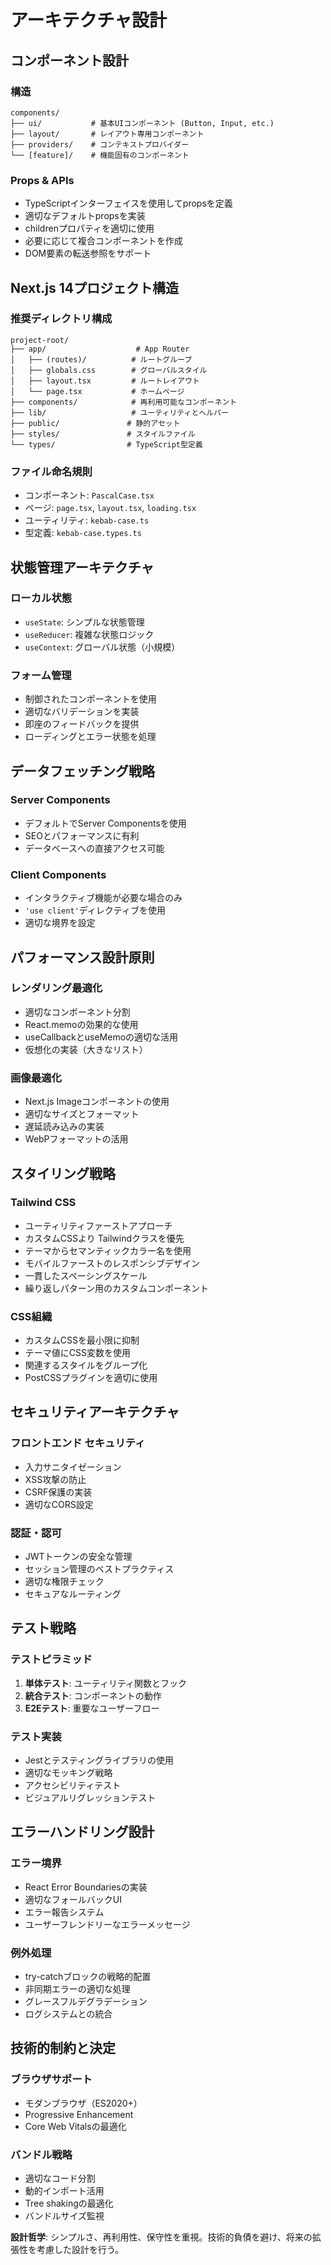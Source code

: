 # アーキテクチャ設計

## コンポーネント設計

### 構造
```
components/
├── ui/           # 基本UIコンポーネント (Button, Input, etc.)
├── layout/       # レイアウト専用コンポーネント
├── providers/    # コンテキストプロバイダー
└── [feature]/    # 機能固有のコンポーネント
```

### Props & APIs
- TypeScriptインターフェイスを使用してpropsを定義
- 適切なデフォルトpropsを実装
- childrenプロパティを適切に使用
- 必要に応じて複合コンポーネントを作成
- DOM要素の転送参照をサポート

## Next.js 14プロジェクト構造

### 推奨ディレクトリ構成
```
project-root/
├── app/                    # App Router
│   ├── (routes)/          # ルートグループ
│   ├── globals.css        # グローバルスタイル
│   ├── layout.tsx         # ルートレイアウト
│   └── page.tsx           # ホームページ
├── components/            # 再利用可能なコンポーネント
├── lib/                   # ユーティリティとヘルパー
├── public/               # 静的アセット
├── styles/               # スタイルファイル
└── types/                # TypeScript型定義
```

### ファイル命名規則
- コンポーネント: `PascalCase.tsx`
- ページ: `page.tsx`, `layout.tsx`, `loading.tsx`
- ユーティリティ: `kebab-case.ts`
- 型定義: `kebab-case.types.ts`

## 状態管理アーキテクチャ

### ローカル状態
- `useState`: シンプルな状態管理
- `useReducer`: 複雑な状態ロジック
- `useContext`: グローバル状態（小規模）

### フォーム管理
- 制御されたコンポーネントを使用
- 適切なバリデーションを実装
- 即座のフィードバックを提供
- ローディングとエラー状態を処理

## データフェッチング戦略

### Server Components
- デフォルトでServer Componentsを使用
- SEOとパフォーマンスに有利
- データベースへの直接アクセス可能

### Client Components
- インタラクティブ機能が必要な場合のみ
- `'use client'`ディレクティブを使用
- 適切な境界を設定

## パフォーマンス設計原則

### レンダリング最適化
- 適切なコンポーネント分割
- React.memoの効果的な使用
- useCallbackとuseMemoの適切な活用
- 仮想化の実装（大きなリスト）

### 画像最適化
- Next.js Imageコンポーネントの使用
- 適切なサイズとフォーマット
- 遅延読み込みの実装
- WebPフォーマットの活用

## スタイリング戦略

### Tailwind CSS
- ユーティリティファーストアプローチ
- カスタムCSSより Tailwindクラスを優先
- テーマからセマンティックカラー名を使用
- モバイルファーストのレスポンシブデザイン
- 一貫したスペーシングスケール
- 繰り返しパターン用のカスタムコンポーネント

### CSS組織
- カスタムCSSを最小限に抑制
- テーマ値にCSS変数を使用
- 関連するスタイルをグループ化
- PostCSSプラグインを適切に使用

## セキュリティアーキテクチャ

### フロントエンド セキュリティ
- 入力サニタイゼーション
- XSS攻撃の防止
- CSRF保護の実装
- 適切なCORS設定

### 認証・認可
- JWTトークンの安全な管理
- セッション管理のベストプラクティス
- 適切な権限チェック
- セキュアなルーティング

## テスト戦略

### テストピラミッド
1. **単体テスト**: ユーティリティ関数とフック
2. **統合テスト**: コンポーネントの動作
3. **E2Eテスト**: 重要なユーザーフロー

### テスト実装
- Jestとテスティングライブラリの使用
- 適切なモッキング戦略
- アクセシビリティテスト
- ビジュアルリグレッションテスト

## エラーハンドリング設計

### エラー境界
- React Error Boundariesの実装
- 適切なフォールバックUI
- エラー報告システム
- ユーザーフレンドリーなエラーメッセージ

### 例外処理
- try-catchブロックの戦略的配置
- 非同期エラーの適切な処理
- グレースフルデグラデーション
- ログシステムとの統合

## 技術的制約と決定

### ブラウザサポート
- モダンブラウザ（ES2020+）
- Progressive Enhancement
- Core Web Vitalsの最適化

### バンドル戦略
- 適切なコード分割
- 動的インポート活用
- Tree shakingの最適化
- バンドルサイズ監視

**設計哲学**: シンプルさ、再利用性、保守性を重視。技術的負債を避け、将来の拡張性を考慮した設計を行う。
